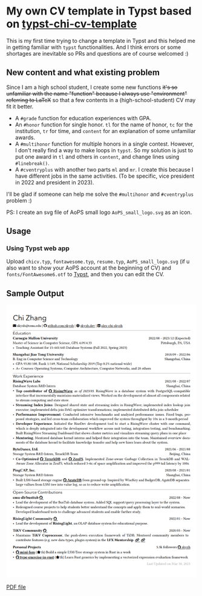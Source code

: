 # My own CV template in Typst based on [typst-chi-cv-template](https://github.com/matchy233/typst-chi-cv-template)

This is my first time trying to change a template in Typst and this helped me in getting familiar with `typst` functionalities. And I think errors or some shortages are inevitable so PRs and questions are of course welcomed :)

## New content and what existing problem
Since I am a high school student, I create some new functions ~~it's so unfamiliar with the name "function" because I always use "environment" referring to LaTeX~~ so that a few contents in a (high-school-student) CV may fit it better.
- A `#grade` function for education experiences with GPA.
- An `#honor` function for single honor. `tl` for the name of honor, `tc` for the institution, `tr` for time, and `content` for an explanation of some unfamiliar awards.
- A `#multihonor` function for multiple honors in a single contest. However, I don't really find a way to make loops in `typst`. So my solution is just to put one award in `tl` and others in `content`, and change lines using `#linebreak()`. 
- A `#cventryplus` with another two parts `ml` and `mr`. I create this because I have different jobs in the same activities. (To be specific, vice president in 2022 and president in 2023).

I'll be glad if someone can help me solve the `#multihonor` and  `#cventryplus` problem :)

PS: I create an svg file of AoPS small logo `AoPS_small_logo.svg` as an icon.

## Usage
### Using Typst web app

Upload `chicv.typ`, `fontawesome.typ`, `resume.typ`, `AoPS_small_logo.svg` (if u also want to show your AoPS account at the beginning of CV) and `fonts/FontAwesome6.otf` to [Typst](https://typst.app/), and then you can edit the CV.

## Sample Output

![Sample output of Chi-CV template](./img/chi-cv-preview.png)

[PDF file](resume.pdf)
